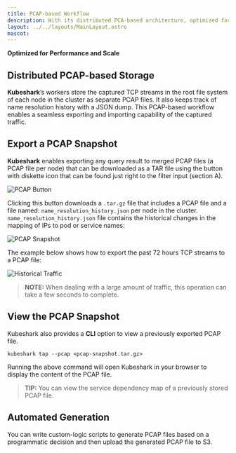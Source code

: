 ```yaml
---
title: PCAP-based Workflow
description: With its distributed PCA-based architecture, optimized for performance and scale, Kubeshark makes PCAP or It Didn't Happen possible.
layout: ../../layouts/MainLayout.astro
mascot:
---
```

**Optimized for Performance and Scale**

## Distributed PCAP-based Storage

**Kubeshark**’s workers store the captured TCP streams in the root file system of each node in the cluster as separate PCAP files.
It also keeps track of name resolution history with a JSON dump. This PCAP-based workflow enables a seamless exporting and importing
capability of the captured traffic.

## Export a PCAP Snapshot

**Kubeshark** enables exporting any query result to merged PCAP files (a PCAP file per node) that can be downloaded as a TAR file using the button with diskette icon that can be found just right to the filter input (section A).

![PCAP Button](/PCAP-button.png)

Clicking this button downloads a `.tar.gz` file that includes a PCAP file and a file named: `name_resolution_history.json` per node in the cluster. `name_resolution_history.json` file contains the historical changes in the mapping of IPs to pod or service names:

![PCAP Snapshot](/pcap-snapshot.png)

The example below shows how to export the past 72 hours TCP streams to a PCAP file: 

![Historical Traffic](/history2.png)

> **NOTE:** When dealing with a large amount of traffic, this operation can take a few seconds to complete.

## View the PCAP Snapshot

Kubeshark also provides a **CLI** option to view a previously exported PCAP file.

```shell
kubeshark tap --pcap <pcap-snapshot.tar.gz>
```

Running the above command will open Kubeshark in your browser to display the content of the PCAP file.

> **TIP:** You can view the service dependency map of a previously stored PCAP file.

## Automated Generation 

You can write custom-logic scripts to generate PCAP files based on a programmatic decision and then upload the generated PCAP file to S3. 



